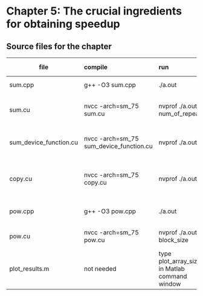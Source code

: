 # Chapter 5: The crucial ingredients for obtaining speedup

## Source files for the chapter


| file   |      compile      |  run | what to learn |
|----------|:-------------|:----------------|:----------------|
| sum.cpp |  g++ -O3 sum.cpp | ./a.out | Timing C++ code |
| sum.cu |  nvcc -arch=sm_75 sum.cu | nvprof ./a.out num_of_repeats| Timing CUDA code using nvprof|
| sum_device_function.cu |  nvcc -arch=sm_75 sum_device_function.cu | nvprof ./a.out | How to write a device function?|
| copy.cu |  nvcc -arch=sm_75 copy.cu | nvprof ./a.out | Theoretical and effective memory bandwidths|
| pow.cpp |  g++ -O3 pow.cpp | ./a.out | pow() function in C++ |
| pow.cu |  nvcc -arch=sm_75 pow.cu | nvprof ./a.out N block_size| pow() function in CUDA |
| plot_results.m |  not needed | type plot_array_size in Matlab command window | How to choose a good block size? |

